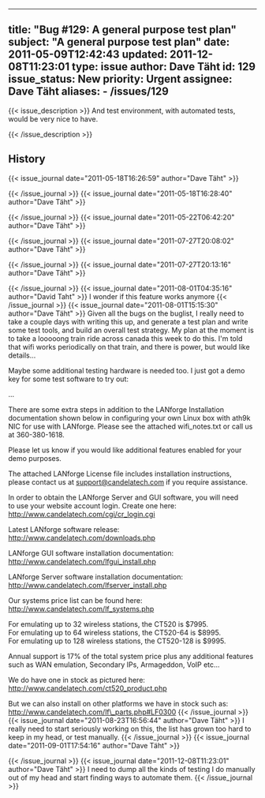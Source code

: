 
---
title: "Bug #129: A general purpose test plan"
subject: "A general purpose test plan"
date: 2011-05-09T12:42:43
updated: 2011-12-08T11:23:01
type: issue
author: Dave Täht
id: 129
issue_status: New
priority: Urgent
assignee: Dave Täht
aliases:
    - /issues/129
---

{{< issue_description >}}
And test environment, with automated tests, would be very nice to have.


{{< /issue_description >}}

## History
{{< issue_journal date="2011-05-18T16:26:59" author="Dave Täht" >}}

{{< /issue_journal >}}
{{< issue_journal date="2011-05-18T16:28:40" author="Dave Täht" >}}

{{< /issue_journal >}}
{{< issue_journal date="2011-05-22T06:42:20" author="Dave Täht" >}}

{{< /issue_journal >}}
{{< issue_journal date="2011-07-27T20:08:02" author="Dave Täht" >}}

{{< /issue_journal >}}
{{< issue_journal date="2011-07-27T20:13:16" author="Dave Täht" >}}

{{< /issue_journal >}}
{{< issue_journal date="2011-08-01T04:35:16" author="David Taht" >}}
I wonder if this feature works anymore
{{< /issue_journal >}}
{{< issue_journal date="2011-08-01T15:15:30" author="Dave Täht" >}}
Given all the bugs on the buglist, I really need to take a couple days
with writing this up, and generate a test plan and write some test
tools, and build an overall test strategy. My plan at the moment is to
take a looooong train ride across canada this week to do this. I'm told
that wifi works periodically on that train, and there is power, but
would like details...

Maybe some additional testing hardware is needed too. I just got a demo
key for some test software to try out:

...

There are some extra steps in addition to the LANforge Installation
documentation shown below in configuring your own Linux box with ath9k
NIC for use with LANforge. Please see the attached wifi\_notes.txt or
call us at 360-380-1618.

Please let us know if you would like additional features enabled for
your demo purposes.

The attached LANforge License file includes installation instructions,\
please contact us at support@candelatech.com if you require assistance.

In order to obtain the LANforge Server and GUI software, you will need\
to use your website account login. Create one here:\
http://www.candelatech.com/cgi/cr_login.cgi

Latest LANforge software release:\
http://www.candelatech.com/downloads.php

LANforge GUI software installation documentation:\
http://www.candelatech.com/lfgui_install.php

LANforge Server software installation documentation:\
http://www.candelatech.com/lfserver_install.php

Our systems price list can be found here:\
http://www.candelatech.com/lf_systems.php

For emulating up to 32 wireless stations, the CT520 is \$7995.\
For emulating up to 64 wireless stations, the CT520-64 is \$8995.\
For emulating up to 128 wireless stations, the CT520-128 is \$9995.

Annual support is 17% of the total system price plus any additional
features such as WAN emulation, Secondary IPs, Armageddon, VoIP etc...

We do have one in stock as pictured here:\
http://www.candelatech.com/ct520_product.php

But we can also install on other platforms we have in stock such as:\
http://www.candelatech.com/lf\_parts.php#LF0300
{{< /issue_journal >}}
{{< issue_journal date="2011-08-23T16:56:44" author="Dave Täht" >}}
I really need to start seriously working on this, the list has grown too
hard to keep in my head, or test manually.
{{< /issue_journal >}}
{{< issue_journal date="2011-09-01T17:54:16" author="Dave Täht" >}}

{{< /issue_journal >}}
{{< issue_journal date="2011-12-08T11:23:01" author="Dave Täht" >}}
I need to dump all the kinds of testing I do manually out of my head and
start finding ways to automate them.
{{< /issue_journal >}}

